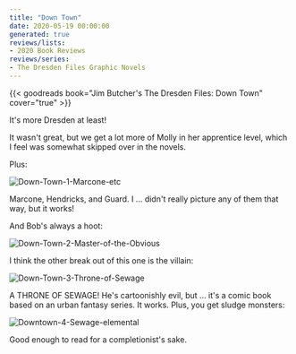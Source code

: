 ```yaml
---
title: "Down Town"
date: 2020-05-19 00:00:00
generated: true
reviews/lists:
- 2020 Book Reviews
reviews/series:
- The Dresden Files Graphic Novels
---
```

{{< goodreads book="Jim Butcher's The Dresden Files: Down Town" cover="true" >}}

It's more Dresden at least!  

It wasn't great, but we get a lot more of Molly in her apprentice level, which I feel was somewhat skipped over in the novels.  

<!--more-->

Plus:  

![Down-Town-1-Marcone-etc](/embeds/books/attachments/down-town-1-marcone-etc.png)  

Marcone, Hendricks, and Guard. I ... didn't really picture any of them that way, but it works!  

And Bob's always a hoot:  

![Down-Town-2-Master-of-the-Obvious](/embeds/books/attachments/down-town-2-master-of-the-obvious.png)  

I think the other break out of this one is the villain:  

![Down-Town-3-Throne-of-Sewage](/embeds/books/attachments/down-town-3-throne-of-sewage.png)  

A THRONE OF SEWAGE! He's cartoonishly evil, but ... it's a comic book based on an urban fantasy series. It works. Plus, you get sludge monsters:  

![Downtown-4-Sewage-elemental](/embeds/books/attachments/downtown-4-sewage-elemental.png)  

Good enough to read for a completionist's sake.  


